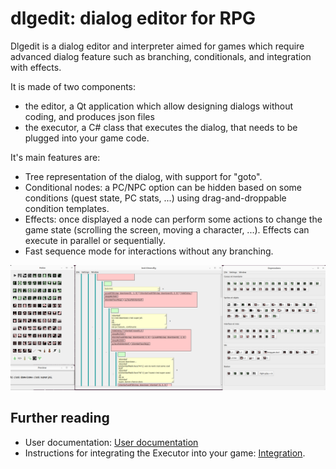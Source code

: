 dlgedit: dialog editor for RPG
==============================

Dlgedit is a dialog editor and interpreter aimed for games which require advanced dialog feature such as branching, conditionals, and integration with effects.

It is made of two components:

  - the editor, a Qt application which allow designing dialogs without coding, and produces json files
  - the executor, a C# class that executes the dialog, that needs to be plugged into your game code.

It's main features are:

  - Tree representation of the dialog, with support for "goto".
  - Conditional nodes: a PC/NPC option can be hidden based on some conditions (quest state, PC stats, ...) using drag-and-droppable condition templates.
  - Effects: once displayed a node can perform some actions to change the game state (scrolling the screen, moving a character, ...). Effects can execute in parallel or sequentially.
  - Fast sequence mode for interactions without any branching.

![The interface](medias/dlgedit.png)

Further reading
---------------

   - User documentation: [User documentation](UserDoc.md)
   - Instructions for integrating the Executor into your game: [Integration](ExecutorIntegration.md).

